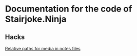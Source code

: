 # Documentation for the code of Stairjoke.Ninja

## Hacks
[Relative paths for media in notes files](_/relative-paths-for-media-in-notes-files.md)

